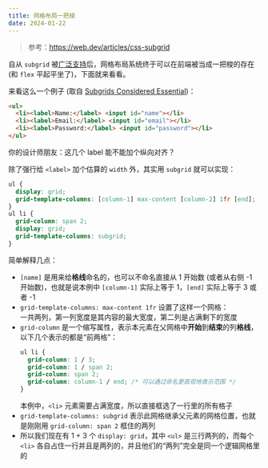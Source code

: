 ```yaml
---
title: 网格布局一把梭
date: 2024-01-22
---
```


> 参考：https://web.dev/articles/css-subgrid

自从 `subgrid` 被[广泛支持](https://caniuse.com/css-subgrid)后，网格布局系统终于可以在前端被当成一把梭的存在 (和 `flex` 平起平坐了)，下面就来看看。

来看这么一个例子 (取自 [Subgrids Considered Essential](https://meyerweb.com/eric/thoughts/2016/01/15/subgrids-considered-essential/))：

```html
<ul>
  <li><label>Name:</label> <input id="name"></li>
  <li><label>Email:</label> <input id="email"></li>
  <li><label>Password:</label> <input id="password"></li>
</ul>
```

你的设计师朋友：这几个 label 能不能加个纵向对齐？

除了强行给 `<label>` 加个估算的 `width` 外，其实用 `subgrid` 就可以实现：

```css
ul {
  display: grid;
  grid-template-columns: [column-1] max-content [column-2] 1fr [end];
}
ul li {
  grid-column: span 2;
  display: grid;
  grid-template-columns: subgrid;
}
```

简单解释几点：

- `[name]` 是用来给**格线**命名的，也可以不命名直接从 1 开始数 (或者从右侧 -1 开始数)，也就是说本例中 `[column-1]` 实际上等于 1，`[end]` 实际上等于 3 或者 -1
- `grid-template-columns: max-content 1fr` 设置了这样一个网格：\
  一共两列，第一列宽度是其内容的最大宽度，第二列是占满剩下的宽度
- `grid-column` 是一个缩写属性，表示本元素在父网格中**开始**到**结束**的列**格线**，以下几个表示的都是<q>前两格</q>：
  ```css
  ul li {
    grid-column: 1 / 3;
    grid-column: 1 / span 2;
    grid-column: span 2;
    grid-column: column-1 / end; /* 可以通过命名更直观地表示范围 */
  }
  ```
  本例中，`<li>` 元素需要占满宽度，所以直接框选了一行里的所有格子
- `grid-template-columns: subgrid` 表示此网格继承父元素的网格位置，也就是刚刚用 `grid-column: span 2` 框住的两列
- 所以我们现在有 1 + 3 个 `display: grid`，其中 `<ul>` 是三行两列的，而每个 `<li>` 各自占住一行并且是两列的，并且他们的<q>两列</q>完全是同一个逻辑网格里的
